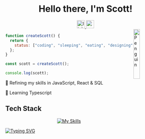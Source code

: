 <div align="center"><h1> Hello there, I'm Scott!</h1></div>

<div align="center">

 <a href="https://linkedin.com/in/scottadamr">
    <img src="https://custom-icon-badges.demolab.com/badge/LinkedIn%20-7391c8?logo=linkedin-white&logoColor=000" height="25" alt="linkedin logo" />
  </a> 
  <a href="https://www.codewars.com/users/Scotty-Cloud">
    <img src="https://img.shields.io/badge/Codewars-7391c8?styles=for-the-badge&logo=codewars&logoColor=white" height="25" alt="codepen logo"  />
  </a>

</div>
<img align="right" src="https://raw.githubusercontent.com/Tarikul-Islam-Anik/Animated-Fluent-Emojis/master/Emojis/Animals/Penguin.png" alt="Penguin" width="20%" />

```js
function createScott() {
  return {
    status: ["coding", "sleeping", "eating", "designing", "making people laugh"],
  };
}

const scott = createScott();

console.log(scott);
```

🎯 Refining my skills in JavaScript, React & SQL

📌 Learning Typescript

## Tech Stack <!-- <img src = "" width =  height = > -->

<div align="center">

[![My Skills](https://skillicons.dev/icons?i=js,react,mysql,py,nodejs,mongodb,express,django,css,html,git,github)](https://skillicons.dev)

<div align="left" >

[![Typing SVG](https://readme-typing-svg.herokuapp.com?font=Supermercado+One&color=7691C2&lines=Stay+Cozy)](https://git.io/typing-svg)

<!-- add later

<a href=""><img src="https://img.shields.io/badge/Portfolio-7391c8?styles=for-the-badge&logo=hotjar&logoColor=black" height="25" alt="codepen logo"  /></a>

<!-- <div align="center">
<img width="100%" height = "250px" src="https://cdn.pixabay.com/photo/2018/01/14/23/12/nature-3082832_1280.jpg" alt="cover" />
</div>

#88976d
#D2B48C
#2384AAAD

-->
